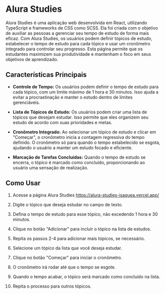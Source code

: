 # Alura Studies

Alura Studies é uma aplicação web desenvolvida em React, utilizando TypeScript e frameworks de CSS como SCSS. Ela foi criada com o objetivo de auxiliar as pessoas a gerenciar seu tempo de estudo de forma mais eficaz. Com Alura Studies, os usuários podem definir tópicos de estudo, estabelecer o tempo de estudo para cada tópico e usar um cronômetro integrado para controlar seu progresso. Esta página permite que os estudantes maximizem sua produtividade e mantenham o foco em seus objetivos de aprendizado.

## Características Principais

- **Controle de Tempo:** Os usuários podem definir o tempo de estudo para cada tópico, com um limite máximo de 1 hora e 30 minutos. Isso ajuda a evitar a procrastinação e manter o estudo dentro de limites gerenciáveis.

- **Lista de Tópicos de Estudo:** Os usuários podem criar uma lista de tópicos que desejam estudar. Isso permite que eles organizem seu estudo de acordo com suas prioridades e metas.

- **Cronômetro Integrado:** Ao selecionar um tópico de estudo e clicar em "Começar", o cronômetro inicia a contagem regressiva do tempo definido. O cronômetro só para quando o tempo estabelecido se esgota, ajudando o usuário a manter um estudo focado e eficiente.

- **Marcação de Tarefas Concluídas:** Quando o tempo de estudo se encerra, o tópico é marcado como concluído, proporcionando ao usuário uma sensação de realização.

## Como Usar

1. Acesse a página Alura Studies https://alura-studies-isaquea.vercel.app/

2. Digite o tópico que deseja estudar no campo de texto.

3. Defina o tempo de estudo para esse tópico, não excedendo 1 hora e 30 minutos.

4. Clique no botão "Adicionar" para incluir o tópico na lista de estudos.

5. Repita os passos 2-4 para adicionar mais tópicos, se necessário.

6. Selecione um tópico da lista que você deseja estudar.

7. Clique no botão "Começar" para iniciar o cronômetro.

8. O cronômetro irá rodar até que o tempo se esgote.

9. Quando o tempo acabar, o tópico será marcado como concluído na lista.

10. Repita o processo para outros tópicos.
